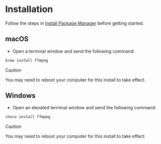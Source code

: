 # Installation

Follow the steps in [Install Package Manager](https://github.com/Tomshiii/ahk/wiki/Install-Package-Manager) before getting started.

## macOS
- Open a terminal window and send the following command:

```c
brew install ffmpeg
```
> [!Caution]
> You may need to reboot your computer for this install to take effect.

## Windows

- Open an elevated terminal window and send the following command:

```c
choco install ffmpeg
```
> [!Caution]
> You may need to reboot your computer for this install to take effect.
